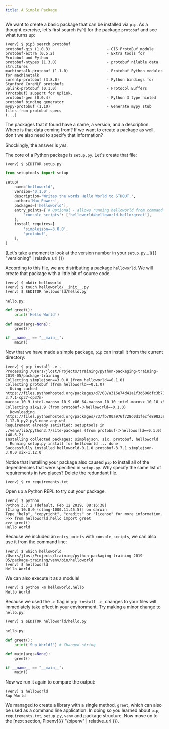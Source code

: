 ```yaml
---
title: A Simple Package
---
```


We want to create a basic package that can be installed via `pip`. As a thought exercise, let's first search `PyPI` for the package `protobuf` and see what turns up:

```terminal
(venv) $ pip3 search protobuf
protobuf-gis (1.0.3)                         - GIS ProtoBuf module
protobuf-extra (0.5.2)                       - Extra tools for Protobuf and Python
protobuf-ntypes (1.3.0)                      - protobuf nilable data structures
machinetalk-protobuf (1.1.0)                 - Protobuf Python modules for machinetalk
corenlp-protobuf (3.8.0)                     - Python bindings for Stanford CoreNLP protobufs
uplink-protobuf (0.1.0)                      - Protocol Buffers (Protobuf) support for Uplink.
protobuf-gen (0.0.4)                         - Python 3 type hinted protobuf binding generator
mypy-protobuf (1.10)                         - Generate mypy stub files from protobuf specs
(...)
```

The packages that it found have a name, a version, and a description. Where is that data coming from? If we want to create a package as well, don't we also need to specify that information?

Shockingly, the answer is *yes*.

The core of a Python package is `setup.py`. Let's create that file:

```terminal
(venv) $ $EDITOR setup.py
```

```python
from setuptools import setup

setup(
    name='helloworld',
    version='0.1.0',
    description='Writes the words Hello World to STDOUT.',
    author='Max Powers',
    packages=['helloworld'],
    entry_points={ # Optional - allows running helloworld from command line
        'console_scripts': ['helloworld=helloworld.hello:greet'],
    },
    install_requires=[
        'simplejson==3.0.0',
        'protobuf',
    ],
)
```

[Let's take a moment to look at the version number in your `setup.py`...]({{ "versioning" | relative_url }})

According to this file, we are distributing a package `helloworld`. We will create that package with a little bit of source code.

```terminal
(venv) $ mkdir helloworld
(venv) $ touch helloworld/__init__.py
(venv) $ $EDITOR helloworld/hello.py
```

`hello.py`:

```python
def greet():
    print('Hello World')

def main(args=None):
    greet()

if __name__ == "__main__":
    main()
```

Now that we have made a simple package, `pip` can install it from the current directory:

```terminal
(venv) $ pip install -e .
Processing /Users/jlost/Projects/training/python-packaging-training-2019-05/package-training
Collecting simplejson==3.0.0 (from helloworld==0.1.0)
Collecting protobuf (from helloworld==0.1.0)
  Using cached https://files.pythonhosted.org/packages/d7/08/a316e74d41a1f3d606dfc3b71cc068354e8b9a0232f46bc098aa50b37116/protobuf-3.7.1-cp37-cp37m-macosx_10_9_intel.macosx_10_9_x86_64.macosx_10_10_intel.macosx_10_10_x86_64.whl
Collecting six≥1.9 (from protobuf-＞helloworld==0.1.0)
  Downloading https://files.pythonhosted.org/packages/73/fb/00a976f728d0d1fecfe898238ce23f502a721c0ac0ecfedb80e0d88c64e9/six-1.12.0-py2.py3-none-any.whl
Requirement already satisfied: setuptools in ./venv/lib/python3.7/site-packages (from protobuf-＞helloworld==0.1.0) (40.6.2)
Installing collected packages: simplejson, six, protobuf, helloworld
  Running setup.py install for helloworld ... done
Successfully installed helloworld-0.1.0 protobuf-3.7.1 simplejson-3.0.0 six-1.12.0
```

Notice that installing your package also caused `pip` to install all of the dependencies that were specified in `setup.py`. Why specify the same list of requirements in two places? Delete the redundant file.

```terminal
(venv) $ rm requirements.txt
```

Open up a Python REPL to try out your package:

```terminal
(venv) $ python
Python 3.7.2 (default, Feb 12 2019, 08:16:38)
[Clang 10.0.0 (clang-1000.11.45.5)] on darwin
Type "help", "copyright", "credits" or "license" for more information.
>>> from helloworld.hello import greet
>>> greet()
Hello World
```

Because we included an `entry_points` with `console_scripts`, we can also use it from the command line:

```terminal
(venv) $ which helloworld
/Users/jlost/Projects/training/python-packaging-training-2019-05/package-training/venv/bin/helloworld
(venv) $ helloworld
Hello World
```

We can also execute it as a module!

```terminal
(venv) $ python -m helloworld.hello
Hello World
```

Because we used the `-e` flag in `pip install -e`, changes to your files will immediately take effect in your environment. Try making a minor change to `hello.py`:

```terminal
(venv) $ $EDITOR helloworld/hello.py
```

`hello.py`:

```python
def greet():
    print('Sup World?') # Changed string

def main(args=None):
    greet()

if __name__ == "__main__":
    main()
```

Now we run it again to compare the output:

```terminal
(venv) $ helloworld
Sup World
```

We managed to create a library with a single method, `greet`, which can also be used as a command line application. In doing so you learned about `pip`, `requirements.txt`, `setup.py`, `venv` and package structure. Now move on to the [next section, Pipenv]({{ "/pipenv" | relative_url }}).
